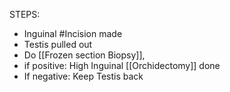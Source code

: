 STEPS: 
- Inguinal #Incision made
- Testis pulled out
- Do [[Frozen section Biopsy]], 
- if positive: High Inguinal [[Orchidectomy]] done
- If negative: Keep Testis back